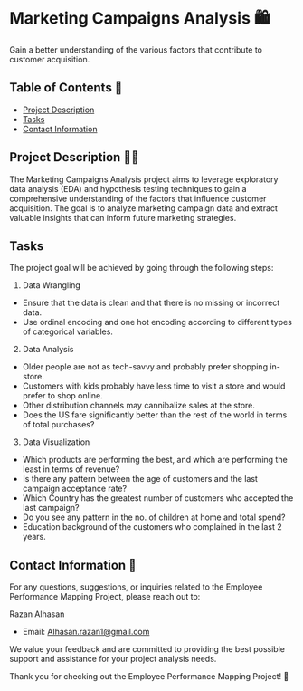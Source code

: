 # Marketing Campaigns Analysis 🛍
Gain a better understanding of the various factors that contribute to customer acquisition.

## Table of Contents 📝
- [Project Description](#project-description)
- [Tasks](#tasks)
- [Contact Information](##Contact-Information)

## Project Description 👩‍🏫
The Marketing Campaigns Analysis project aims to leverage exploratory data analysis (EDA) and 
hypothesis testing techniques to gain a comprehensive understanding of the factors that influence customer acquisition. 
The goal is to analyze marketing campaign data and extract valuable insights that can inform future marketing strategies.

## Tasks
The project goal will be achieved by going through the following steps:

1. Data Wrangling
- Ensure that the data is clean and that there is no missing or incorrect data.
- Use ordinal encoding and one hot encoding according to different types of categorical variables.
2. Data Analysis 
-	Older people are not as tech-savvy and probably prefer shopping in-store.
-	Customers with kids probably have less time to visit a store and would prefer to shop online.
-	Other distribution channels may cannibalize sales at the store.
-	Does the US fare significantly better than the rest of the world in terms of total purchases?
3. Data Visualization
- Which products are performing the best, and which are performing the least in terms of revenue?
-	Is there any pattern between the age of customers and the last campaign acceptance rate?
-	Which Country has the greatest number of customers who accepted the last campaign?
-	Do you see any pattern in the no. of children at home and total spend?
-	Education background of the customers who complained in the last 2 years.

## Contact Information 📩
For any questions, suggestions, or inquiries related to the Employee Performance Mapping Project, please reach out to:

Razan Alhasan
  - Email: Alhasan.razan1@gmail.com

We value your feedback and are committed to providing the best possible support and assistance for your project analysis needs.

Thank you for checking out the Employee Performance Mapping Project! 🙏
